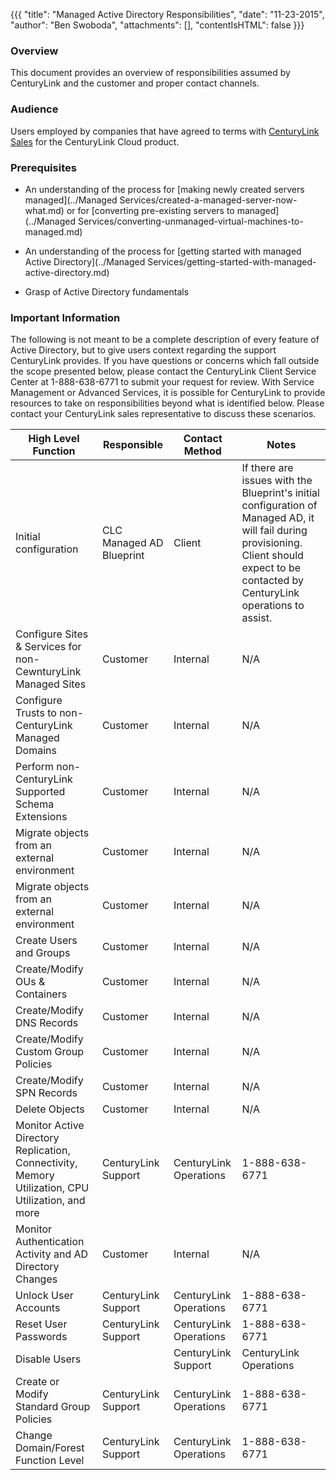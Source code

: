 {{{
  "title": "Managed Active Directory Responsibilities",
  "date": "11-23-2015",
  "author": "Ben Swoboda",
  "attachments": [],
  "contentIsHTML": false
}}}

### Overview
This document provides an overview of responsibilities assumed by CenturyLink and the customer and proper contact channels.

### Audience

Users employed by companies that have agreed to terms with [CenturyLink Sales](http://www.centurylink.com/) for the CenturyLink Cloud product.

### Prerequisites
* An understanding of the process for [making newly created servers managed](../Managed Services/created-a-managed-server-now-what.md) or for [converting pre-existing servers to managed](../Managed Services/converting-unmanaged-virtual-machines-to-managed.md)

* An understanding of the process for [getting started with managed Active Directory](../Managed Services/getting-started-with-managed-active-directory.md)

* Grasp of Active Directory fundamentals

### Important Information

The following is not meant to be a complete description of every feature of Active Directory, but to give users context regarding the support CenturyLink provides. If you have questions or concerns  which fall outside the scope presented below, please contact the CenturyLink Client Service Center at 1-888-638-6771 to submit your request for review. With Service Management or Advanced Services, it is possible for CenturyLink to provide resources to take on responsibilities beyond what is identified below. Please contact your CenturyLink sales representative to discuss these scenarios.

**High Level Function** | **Responsible** | **Contact Method** | **Notes**
 --- | --- | --- | ---
 Initial configuration | CLC Managed AD Blueprint | Client | If there are issues with the Blueprint's initial configuration of Managed AD, it will fail during provisioning. Client should expect to be contacted by CenturyLink operations to assist.
 Configure Sites & Services for non-CewnturyLink Managed Sites | Customer | Internal | N/A
 Configure Trusts to non-CenturyLink Managed Domains | Customer | Internal | N/A
 Perform non-CenturyLink Supported Schema Extensions | Customer| Internal | N/A
 Migrate objects from an external environment | Customer | Internal | N/A
 Migrate objects from an external environment | Customer | Internal | N/A
 Create Users and Groups | Customer | Internal | N/A
 Create/Modify OUs & Containers | Customer | Internal | N/A
 Create/Modify DNS Records | Customer | Internal | N/A
 Create/Modify Custom Group Policies  | Customer | Internal | N/A
 Create/Modify SPN Records  | Customer | Internal | N/A
 Delete Objects  | Customer | Internal | N/A
 Monitor Active Directory Replication, Connectivity, Memory Utilization, CPU Utilization, and more | CenturyLink Support | CenturyLink Operations | 1-888-638-6771
 Monitor Authentication Activity and AD Directory Changes | Customer | Internal | N/A
 Unlock User Accounts | CenturyLink Support | CenturyLink Operations | 1-888-638-6771
 Reset User Passwords | CenturyLink Support | CenturyLink Operations | 1-888-638-6771
 Disable Users | | CenturyLink Support | CenturyLink Operations | 1-888-638-6771
 Create or Modify Standard Group Policies | CenturyLink Support | CenturyLink Operations | 1-888-638-6771
 Change Domain/Forest Function Level | CenturyLink Support | CenturyLink Operations | 1-888-638-6771
